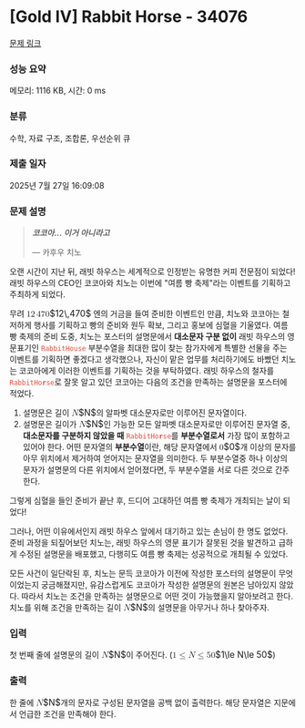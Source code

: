 # [Gold IV] Rabbit Horse - 34076 

[문제 링크](https://www.acmicpc.net/problem/34076) 

### 성능 요약

메모리: 1116 KB, 시간: 0 ms

### 분류

수학, 자료 구조, 조합론, 우선순위 큐

### 제출 일자

2025년 7월 27일 16:09:08

### 문제 설명

<blockquote>
<p><b><i>코코아... 이거 아니라고</i></b></p>

<p>    — 카후우 치노</p>
</blockquote>

<p>오랜 시간이 지난 뒤, 래빗 하우스는 세계적으로 인정받는 유명한 커피 전문점이 되었다! 래빗 하우스의 CEO인 코코아와 치노는 이번에 "여름 빵 축제"라는 이벤트를 기획하고 주최하게 되었다.</p>

<p>무려 <mjx-container class="MathJax" jax="CHTML" style="font-size: 109%; position: relative;"><mjx-math class="MJX-TEX" aria-hidden="true"><mjx-mn class="mjx-n"><mjx-c class="mjx-c31"></mjx-c><mjx-c class="mjx-c32"></mjx-c></mjx-mn><mjx-mstyle><mjx-mspace style="width: 0.167em;"></mjx-mspace></mjx-mstyle><mjx-mn class="mjx-n"><mjx-c class="mjx-c34"></mjx-c><mjx-c class="mjx-c37"></mjx-c><mjx-c class="mjx-c30"></mjx-c></mjx-mn></mjx-math><mjx-assistive-mml unselectable="on" display="inline"><math xmlns="http://www.w3.org/1998/Math/MathML"><mn>12</mn><mstyle scriptlevel="0"><mspace width="0.167em"></mspace></mstyle><mn>470</mn></math></mjx-assistive-mml><span aria-hidden="true" class="no-mathjax mjx-copytext">$12\,470$</span></mjx-container> 엔의 거금을 들여 준비한 이벤트인 만큼, 치노와 코코아는 철저하게 행사를 기획하고 빵의 준비와 원두 확보, 그리고 홍보에 심혈을 기울였다. 여름 빵 축제의 준비 도중, 치노는 포스터의 설명문에서 <strong>대소문자 구분 없이</strong> 래빗 하우스의 영문표기인 <span style="color:#e74c3c;"><code>RabbitHouse</code></span> 부분수열을 최대한 많이 찾는 참가자에게 특별한 선물을 주는 이벤트를 기획하면 좋겠다고 생각했으나, 자신이 맡은 업무를 처리하기에도 바빴던 치노는 코코아에게 이러한 이벤트를 기획하는 것을 부탁하였다. 래빗 하우스의 철자를 <span style="color:#e74c3c;"><code>RabbitHo<strong>r</strong>se</code></span>로 잘못 알고 있던 코코아는 다음의 조건을 만족하는 설명문을 포스터에 적었다.</p>

<ol>
	<li>설명문은 길이 <mjx-container class="MathJax" jax="CHTML" style="font-size: 109%; position: relative;"><mjx-math class="MJX-TEX" aria-hidden="true"><mjx-mi class="mjx-i"><mjx-c class="mjx-c1D441 TEX-I"></mjx-c></mjx-mi></mjx-math><mjx-assistive-mml unselectable="on" display="inline"><math xmlns="http://www.w3.org/1998/Math/MathML"><mi>N</mi></math></mjx-assistive-mml><span aria-hidden="true" class="no-mathjax mjx-copytext">$N$</span></mjx-container>의 알파벳 대소문자로만 이루어진 문자열이다.</li>
	<li>설명문은 길이가 <mjx-container class="MathJax" jax="CHTML" style="font-size: 109%; position: relative;"><mjx-math class="MJX-TEX" aria-hidden="true"><mjx-mi class="mjx-i"><mjx-c class="mjx-c1D441 TEX-I"></mjx-c></mjx-mi></mjx-math><mjx-assistive-mml unselectable="on" display="inline"><math xmlns="http://www.w3.org/1998/Math/MathML"><mi>N</mi></math></mjx-assistive-mml><span aria-hidden="true" class="no-mathjax mjx-copytext">$N$</span></mjx-container>인 가능한 모든 알파벳 대소문자로만 이루어진 문자열 중, <strong>대소문자를 구분하지 않았을 때</strong> <span style="color:#e74c3c;"><code>RabbitHo<strong>r</strong>se</code></span>를 <strong>부분수열로서</strong> 가장 많이 포함하고 있어야 한다. 어떤 문자열의 <strong>부분수열</strong>이란, 해당 문자열에서 <mjx-container class="MathJax" jax="CHTML" style="font-size: 109%; position: relative;"><mjx-math class="MJX-TEX" aria-hidden="true"><mjx-mn class="mjx-n"><mjx-c class="mjx-c30"></mjx-c></mjx-mn></mjx-math><mjx-assistive-mml unselectable="on" display="inline"><math xmlns="http://www.w3.org/1998/Math/MathML"><mn>0</mn></math></mjx-assistive-mml><span aria-hidden="true" class="no-mathjax mjx-copytext">$0$</span></mjx-container>개 이상의 문자를 아무 위치에서 제거하여 얻어지는 문자열을 의미한다. 두 부분수열중 하나 이상의 문자가 설명문의 다른 위치에서 얻어졌다면, 두 부분수열을 서로 다른 것으로 간주한다.</li>
</ol>

<p>그렇게 심혈을 들인 준비가 끝난 후, 드디어 고대하던 여름 빵 축제가 개최되는 날이 되었다!</p>

<p>그러나, 어떤 이유에서인지 래빗 하우스 앞에서 대기하고 있는 손님이 한 명도 없었다. 준비 과정을 되짚어보던 치노는, 래빗 하우스의 영문 표기가 잘못된 것을 발견하고 급하게 수정된 설명문을 배포했고, 다행히도 여름 빵 축제는 성공적으로 개최될 수 있었다.</p>

<p>모든 사건이 일단락된 후, 치노는 문득 코코아가 이전에 작성한 포스터의 설명문이 무엇이었는지 궁금해졌지만, 유감스럽게도 코코아가 작성한 설명문의 원본은 남아있지 않았다. 따라서 치노는 조건을 만족하는 설명문으로 어떤 것이 가능했을지 알아보려고 한다. 치노를 위해 조건을 만족하는 길이 <mjx-container class="MathJax" jax="CHTML" style="font-size: 109%; position: relative;"><mjx-math class="MJX-TEX" aria-hidden="true"><mjx-mi class="mjx-i"><mjx-c class="mjx-c1D441 TEX-I"></mjx-c></mjx-mi></mjx-math><mjx-assistive-mml unselectable="on" display="inline"><math xmlns="http://www.w3.org/1998/Math/MathML"><mi>N</mi></math></mjx-assistive-mml><span aria-hidden="true" class="no-mathjax mjx-copytext">$N$</span></mjx-container>의 설명문을 아무거나 하나 찾아주자.</p>

### 입력 

 <p>첫 번째 줄에 설명문의 길이 <mjx-container class="MathJax" jax="CHTML" style="font-size: 109%; position: relative;"><mjx-math class="MJX-TEX" aria-hidden="true"><mjx-mi class="mjx-i"><mjx-c class="mjx-c1D441 TEX-I"></mjx-c></mjx-mi></mjx-math><mjx-assistive-mml unselectable="on" display="inline"><math xmlns="http://www.w3.org/1998/Math/MathML"><mi>N</mi></math></mjx-assistive-mml><span aria-hidden="true" class="no-mathjax mjx-copytext">$N$</span></mjx-container>이 주어진다. (<mjx-container class="MathJax" jax="CHTML" style="font-size: 109%; position: relative;"><mjx-math class="MJX-TEX" aria-hidden="true"><mjx-mn class="mjx-n"><mjx-c class="mjx-c31"></mjx-c></mjx-mn><mjx-mo class="mjx-n" space="4"><mjx-c class="mjx-c2264"></mjx-c></mjx-mo><mjx-mi class="mjx-i" space="4"><mjx-c class="mjx-c1D441 TEX-I"></mjx-c></mjx-mi><mjx-mo class="mjx-n" space="4"><mjx-c class="mjx-c2264"></mjx-c></mjx-mo><mjx-mn class="mjx-n" space="4"><mjx-c class="mjx-c35"></mjx-c><mjx-c class="mjx-c30"></mjx-c></mjx-mn></mjx-math><mjx-assistive-mml unselectable="on" display="inline"><math xmlns="http://www.w3.org/1998/Math/MathML"><mn>1</mn><mo>≤</mo><mi>N</mi><mo>≤</mo><mn>50</mn></math></mjx-assistive-mml><span aria-hidden="true" class="no-mathjax mjx-copytext">$1\le N\le 50$</span></mjx-container>)</p>

### 출력 

 <p>한 줄에 <mjx-container class="MathJax" jax="CHTML" style="font-size: 109%; position: relative;"><mjx-math class="MJX-TEX" aria-hidden="true"><mjx-mi class="mjx-i"><mjx-c class="mjx-c1D441 TEX-I"></mjx-c></mjx-mi></mjx-math><mjx-assistive-mml unselectable="on" display="inline"><math xmlns="http://www.w3.org/1998/Math/MathML"><mi>N</mi></math></mjx-assistive-mml><span aria-hidden="true" class="no-mathjax mjx-copytext">$N$</span></mjx-container>개의 문자로 구성된 문자열을 공백 없이 출력한다. 해당 문자열은 지문에서 언급한 조건을 만족해야 한다.</p>

